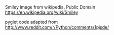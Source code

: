 Smiley image from wikipedia, Public Domain
https://en.wikipedia.org/wiki/Smiley

pyglet code adapted from
http://www.reddit.com/r/Python/comments/1pjsde/
